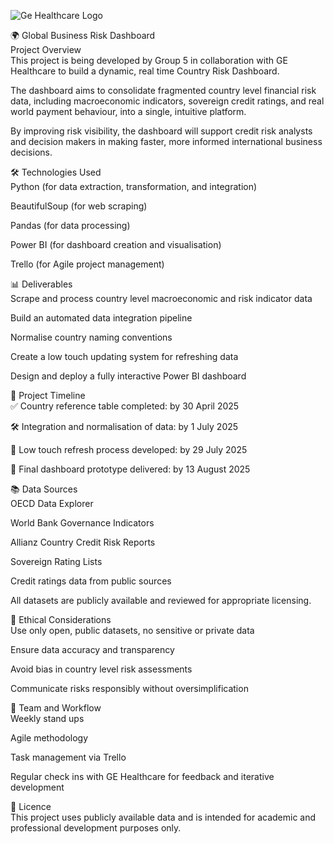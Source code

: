 ![Ge Healthcare Logo](https://github.com/user-attachments/assets/eeceeba3-ae7b-4844-b0a2-4b5e22a48de0)

🌍 Global Business Risk Dashboard   
Project Overview    
This project is being developed by Group 5 in collaboration with GE Healthcare to build a dynamic, real time Country Risk Dashboard.

The dashboard aims to consolidate fragmented country level financial risk data, including macroeconomic indicators, sovereign credit ratings, and real world payment behaviour, into a single, intuitive platform.

By improving risk visibility, the dashboard will support credit risk analysts and decision makers in making faster, more informed international business decisions.

🛠️ Technologies Used    
Python (for data extraction, transformation, and integration)

BeautifulSoup (for web scraping)

Pandas (for data processing)

Power BI (for dashboard creation and visualisation)

Trello (for Agile project management)

📊 Deliverables     
Scrape and process country level macroeconomic and risk indicator data

Build an automated data integration pipeline

Normalise country naming conventions

Create a low touch updating system for refreshing data

Design and deploy a fully interactive Power BI dashboard

🚀 Project Timeline     
✅ Country reference table completed: by 30 April 2025  

🛠️ Integration and normalisation of data: by 1 July 2025    

🔄 Low touch refresh process developed: by 29 July 2025 

🏁 Final dashboard prototype delivered: by 13 August 2025   

📚 Data Sources     
OECD Data Explorer

World Bank Governance Indicators

Allianz Country Credit Risk Reports

Sovereign Rating Lists

Credit ratings data from public sources

All datasets are publicly available and reviewed for appropriate licensing.

🧩 Ethical Considerations       
Use only open, public datasets, no sensitive or private data

Ensure data accuracy and transparency

Avoid bias in country level risk assessments

Communicate risks responsibly without oversimplification

👥 Team and Workflow        
Weekly stand ups

Agile methodology

Task management via Trello

Regular check ins with GE Healthcare for feedback and iterative development

📄 Licence      
This project uses publicly available data and is intended for academic and professional development purposes only.
